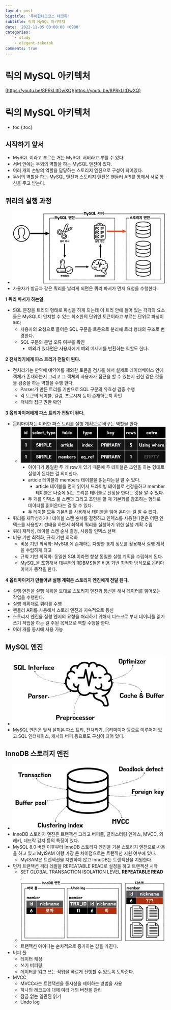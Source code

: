 ```yaml
---
layout: post
bigtitle: '우아한테크코스 테코톡'
subtitle: 릭의 MySQL 아키텍처
date: '2022-11-05 00:00:00 +0900'
categories:
    - study
    - elegant-tekotok
comments: true
---
```


# 릭의 MySQL 아키텍처
[https://youtu.be/8PRkLItDwXQ](https://youtu.be/8PRkLItDwXQ)

# 릭의 MySQL 아키텍처
* toc
{:toc}

## 시작하기 앞서
+ MySQL 이라고 부르는 거는 MySQL 서버라고 부를 수 있다. 
+ 서버 안에는 두외의 역할을 하는 MySQL 엔진이 있다.
+ 여러 개의 손발의 역할을 담당하는 스토리지 엔진으로 구성이 되어있다. 
+ 두뇌의 역할을 하는 MySQL 엔진과 스토리지 엔진은 핸들러 API를 통해서 서로 통신을 주고 받는다. 

## 쿼리의 실행 과정 
+ ![img.png](/assets/img/elegant-tekotok/RICK-MySQL.png)
+ 사용자가 방금과 같은 쿼리를 날리게 되면은 쿼리 파서가 먼저 요청을 수행한다.

__1 쿼리 파서가 하는일__  
+ SQL 문장을 트리의 형태로 파싱을 하게 되는데 이 트리 안에 들어 있는 각각의 요소들은 MySQL이 인지할 수 있는 최소한의 단위인 토큰이라고 부르는 단위로 파싱이 된다
  + 사용자의 요청으로 들어온 SQL 구문을 토큰으로 분리해 트리 형태의 구조로 변경한다.
  + SQL 구문의 문법 오류 여부를 확인 
    + 예외가 있다면은 사용자에게 예외 메세지를 반환하는 역할도 한다.
  
__2 전처리기에게 파스 트리가 전달이 된다.__ 
+ 전처리기는 만약에 예약어를 제외한 토큰을 검사를 해서 실제로 데이터베이스 안에 객체가 존재하는지 그리고 그 객체의 사용자가 접근을 할 수 있는지 권한 같은 것들을 검증을 하는 역할을 수행 한다. 
  + Parser가 만든 트리를 기반으로 SQL 구문의 유효성 검증 수행
  + 각 토큰의 테이블, 컬럼, 프로시저 등이 존재하는지 확인
  + 객체의 접근 권한 확인
  
__3 옵티마이저에게 파스 트리가 전달이 된다.__ 
+ 옵티마이저는 이러한 파스 트리를 실행 계획으로 바꾸는 역할을 한다. 
  + ![img.png](/assets/img/elegant-tekotok/RICK-MySQL2.png)
    + 아이디가 동일한 두 개 row가 있기 때문에 두 테이블은 조인을 하는 형태로 실행이 된다는 걸 의미한다.
    + article 테이블과 members 테이블을 읽는다는걸 알 수 있다. 
      + article 테이블을 먼저 읽어서 드라이빙 테이블로 선정을하고 member 테이블은 나중에 읽는 드리븐 테이블로 선정을 한다는 것을 알 수 있다. 
    + 두 개를 인덱스 풀 스캔과 그리고 조인을 할 때 기본키를 참조하는 형태로 데이터를 읽어온다는 걸 알 수 있다.
    + 두 테이블 모두 기본키를 사용해서 테이블을 읽어 온다는 걸 알 수 있다. 
+ 쿼리를 재작성하거나 테이블 스캔 순서를 결정하고 인덱스를 사용한다면은 어떤 인덱스를 사용할지 선태을 하면서 최적의 쿼리를 실행하기 위한 실행 계획 수립
+ 쿼리 재작성, 테이블 스캔 순서 결정, 사용할 인덱스 선택
+ 비용 기반 최적화, 규칙 기반 최적화
  + 비용 기반 최적화: MySQL에 존재하는 다양한 통계 정보를 활용해서 실행 계획을 수립하게 되고
  + 규칙 기반 최적화: 동일한 SQL이라면 항상 동일한 실행 계획을 수립하게 된다.
  + MySQL을 포함해서 대부분의 RDBMS들은 비용 기반 최적화 방식으로 옵티마이저가 동작을 한다.

__4 옵티마이저가 만들어낸 실행 계획은 스토리지 엔진에게 전달 된다.__
+ 실행 엔진을 실행 계획을 토대로 스토리지 엔진과 통신을 해서 데이터를 읽어오는 작업을 수행한다. 
+ 실행 계획대로 쿼리를 수행
+ 핸들러 API를 사용해서 스토리 엔진과 지속적으로 통신 
+ 스토리지 엔진을 실행 엔지의 요청을 처리하기 위해서 디스크로 부터 데이터를 읽기 쓰기 작업을 하는 걸 주된 목적으로 역할 수행을 한다.
+ 여러 개를 동시에 사용 가능  

## MySQL 엔진
+ ![img.png](/assets/img/elegant-tekotok/RICK-MySQL3.png)
+ MySQL 엔진은 앞서 살펴본 파스 트리, 전처리기, 옵티마이저 등으로 이루어져 있고 SQL 인터페이스, 캐시와 버퍼 등으로도 구성이 되어 있다.  

## InnoDB 스토리지 엔진 
+ ![img.png](/assets/img/elegant-tekotok/RICK-MySQL4.png)
+ InnoDB 스토리지 엔진은 트랜젝션 그리고 버퍼풀, 클러스터링 인덱스, MVCC, 외래키, 데드락 감지 등의 특징이 있다. 
+ MySQL 8.0 버전 이후부터 InnoDB 스토리지 엔진을 기본 스토리지 엔진으로 사용을 하고 있고 MyISAM 이랑 가장 큰 차이점으로는 트랜젝션 지원 여부에 있다. 
  + MyISAM은 트랜잭션을 지원하지 않고 InnoDB는 트랜젝션을 지원한다.  
+ 먼저 트랜잭션 격리 레벌을 REPEATABLE READ로 설정을 하고 트랜젝션 시작 
  + SET GLOBAL TRANSACTION ISOLATION LEVEL __REPEATABLE READ__ ;
  + ![img.png](/assets/img/elegant-tekotok/RICK-MySQL5.png)
  + 트랜젝션 아이디는 순차적으로 증가하는 값을 가진다.
+ 버퍼 풀
  + 테이터 캐싱
  + 쓰기 버퍼링 
  + 데이터를 읽고 쓰는 작업을 빠르게 진행할 수 있도록 도와준다. 
+ MVCC
  + MVCC라는 트랜잭션을 동시성을 제어하는 방법을 사용   
  + 하나의 레코드에 대해 여러 개의 버전을 관리
  + 잠금 없는 일관된 읽기
  + Undo log 
  